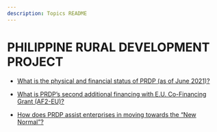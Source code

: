 ```yaml
---
description: Topics README
---
```


# PHILIPPINE RURAL DEVELOPMENT PROJECT


 - [What is the physical and financial status of PRDP (as of June 2021)?](/2022/other-priority-programs-and-projects/philippine-rural-development-project/what-is-the-physical-and-financial-status-of-prdp-as-of-june-2021.html)
    
 - [What is PRDP’s second additional financing with E.U. Co-Financing Grant (AF2-EU)?](/2022/other-priority-programs-and-projects/philippine-rural-development-project/what-is-prdps-second-additional-financing-with-eu-co-financing-grant-af2-eu.html)
    
 - [How does PRDP assist enterprises in moving towards the “New Normal”?](/2022/other-priority-programs-and-projects/philippine-rural-development-project/how-does-prdp-assist-enterprises-in-moving-towards-the-new-normal.html)
    
